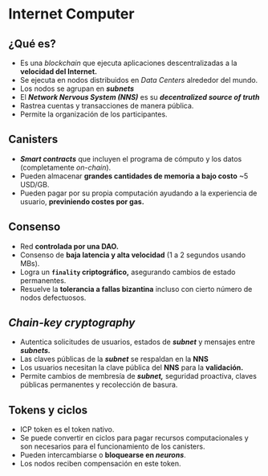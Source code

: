 # Internet Computer

## ¿Qué es?

-   Es una _blockchain_ que ejecuta aplicaciones descentralizadas a la **velocidad del Internet.**
-   Se ejecuta en nodos distribuidos en _Data Centers_ alrededor del mundo.
-   Los nodos se agrupan en **_subnets_**
-   El **_Network Nervous System (NNS)_** es su **_decentralized source of truth_**
-   Rastrea cuentas y transacciones de manera pública.
-   Permite la organización de los participantes.

## Canisters

-   **_Smart contracts_** que incluyen el programa de cómputo y los datos (completamente _on-chain_).
-   Pueden almacenar **grandes cantidades de memoria a bajo costo** ~5 USD/GB.
-   Pueden pagar por su propia computación ayudando a la experiencia de usuario, **previniendo costes por gas.**

## Consenso

-   Red **controlada por una DAO.**
-   Consenso de **baja latencia y alta velocidad** (1 a 2 segundos usando MBs).
-   Logra un **`finality` criptográfico,** asegurando cambios de estado permanentes.
-   Resuelve la **tolerancia a fallas bizantina** incluso con cierto número de nodos defectuosos.

## _Chain-key cryptography_

-   Autentica solicitudes de usuarios, estados de **_subnet_** y mensajes entre **_subnets._**
-   Las claves públicas de la **_subnet_** se respaldan en la **NNS**
-   Los usuarios necesitan la clave pública del **NNS** para la **validación.**
-   Permite cambios de membresía de **_subnet,_** seguridad proactiva, claves públicas permanentes y recolección de basura.

## Tokens y ciclos

-   ICP token es el token nativo.
-   Se puede convertir en ciclos para pagar recursos computacionales y son necesarios para el funcionamiento de los canisters.
-   Pueden intercambiarse o **bloquearse en _neurons_**.
-   Los nodos reciben compensación en este token.
